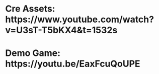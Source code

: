 <h1>Cre Assets: https://www.youtube.com/watch?v=U3sT-T5bKX4&t=1532s</h1>
<h1>Demo Game:  https://youtu.be/EaxFcuQoUPE</h1>

